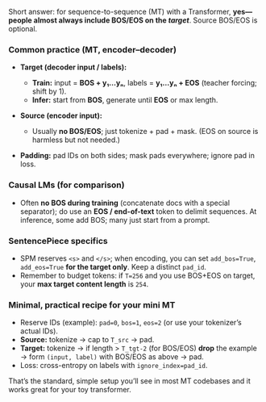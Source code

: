 Short answer: for sequence-to-sequence (MT) with a Transformer, **yes—people almost always include BOS/EOS on the *target***. Source BOS/EOS is optional.

### Common practice (MT, encoder–decoder)

* **Target (decoder input / labels):**

  * **Train:** input = **BOS + y₁…yₙ**, labels = **y₁…yₙ + EOS** (teacher forcing; shift by 1).
  * **Infer:** start from **BOS**, generate until **EOS** or max length.
* **Source (encoder input):**

  * Usually **no BOS/EOS**; just tokenize + pad + mask. (EOS on source is harmless but not needed.)
* **Padding:** pad IDs on both sides; mask pads everywhere; ignore pad in loss.

### Causal LMs (for comparison)

* Often **no BOS during training** (concatenate docs with a special separator); do use an **EOS / end-of-text** token to delimit sequences. At inference, some add BOS; many just start from a prompt.

### SentencePiece specifics

* SPM reserves `<s>` and `</s>`; when encoding, you can set `add_bos=True`, `add_eos=True` **for the target only**. Keep a distinct `pad_id`.
* Remember to budget tokens: if `T=256` and you use BOS+EOS on target, your **max target content length** is `254`.

### Minimal, practical recipe for your mini MT

* Reserve IDs (example): `pad=0`, `bos=1`, `eos=2` (or use your tokenizer’s actual IDs).
* **Source:** tokenize → cap to `T_src` → pad.
* **Target:** tokenize → if length > `T_tgt-2` (for BOS/EOS) **drop** the example → form `(input, label)` with BOS/EOS as above → pad.
* Loss: cross-entropy on labels with `ignore_index=pad_id`.

That’s the standard, simple setup you’ll see in most MT codebases and it works great for your toy transformer.
